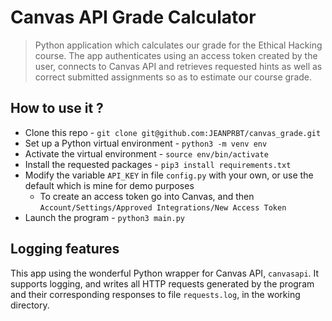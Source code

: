# Canvas API Grade Calculator
> Python application which calculates our grade for the Ethical Hacking course. The app authenticates using an access token created by the user, connects to Canvas API and
> retrieves requested hints as well as correct submitted assignments so as to estimate our course grade.

## How to use it ?
+ Clone this repo - `git clone git@github.com:JEANPRBT/canvas_grade.git`
+ Set up a Python virtual environment - `python3 -m venv env`
+ Activate the virtual environment - `source env/bin/activate`
+ Install the requested packages - `pip3 install requirements.txt`
+ Modify the variable `API_KEY` in file `config.py` with your own, or use the default which is mine for demo purposes
    + To create an access token go into Canvas, and then `Account/Settings/Approved Integrations/New Access Token`
+ Launch the program - `python3 main.py`
 
## Logging features
This app using the wonderful Python wrapper for Canvas API, `canvasapi`.
It supports logging, and writes all HTTP requests generated by the program and their corresponding responses to file `requests.log`, in the working directory.
